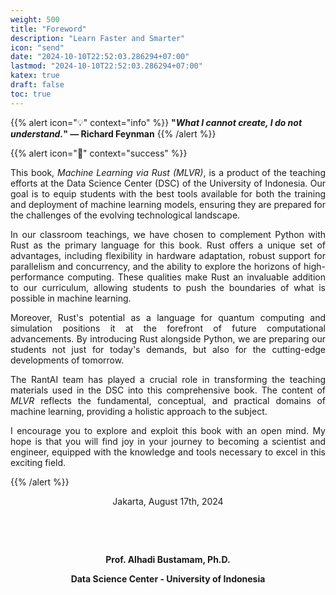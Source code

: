 ```yaml
---
weight: 500
title: "Foreword"
description: "Learn Faster and Smarter"
icon: "send"
date: "2024-10-10T22:52:03.286294+07:00"
lastmod: "2024-10-10T22:52:03.286294+07:00"
katex: true
draft: false
toc: true
---
```


{{% alert icon="💡" context="info" %}}
<strong>"<em>What I cannot create, I do not understand.</em>" — Richard Feynman</strong>
{{% /alert %}}

{{% alert icon="📖" context="success" %}}

<p style="text-align: justify;">
This book, <em>Machine Learning via Rust (MLVR)</em>, is a product of the teaching efforts at the Data Science Center (DSC) of the University of Indonesia. Our goal is to equip students with the best tools available for both the training and deployment of machine learning models, ensuring they are prepared for the challenges of the evolving technological landscape.
</p>

<p style="text-align: justify;">
In our classroom teachings, we have chosen to complement Python with Rust as the primary language for this book. Rust offers a unique set of advantages, including flexibility in hardware adaptation, robust support for parallelism and concurrency, and the ability to explore the horizons of high-performance computing. These qualities make Rust an invaluable addition to our curriculum, allowing students to push the boundaries of what is possible in machine learning.
</p>

<p style="text-align: justify;">
Moreover, Rust's potential as a language for quantum computing and simulation positions it at the forefront of future computational advancements. By introducing Rust alongside Python, we are preparing our students not just for today's demands, but also for the cutting-edge developments of tomorrow.
</p>

<p style="text-align: justify;">
The RantAI team has played a crucial role in transforming the teaching materials used in the DSC into this comprehensive book. The content of <em>MLVR</em> reflects the fundamental, conceptual, and practical domains of machine learning, providing a holistic approach to the subject.
</p>

<p style="text-align: justify;">
I encourage you to explore and exploit this book with an open mind. My hope is that you will find joy in your journey to becoming a scientist and engineer, equipped with the knowledge and tools necessary to excel in this exciting field.
</p>


{{% /alert %}}
<center>

Jakarta, August 17th, 2024

&nbsp;

&nbsp;

<strong>Prof. Alhadi Bustamam, Ph.D.</strong>

<strong>Data Science Center - University of Indonesia</strong>

</center>
